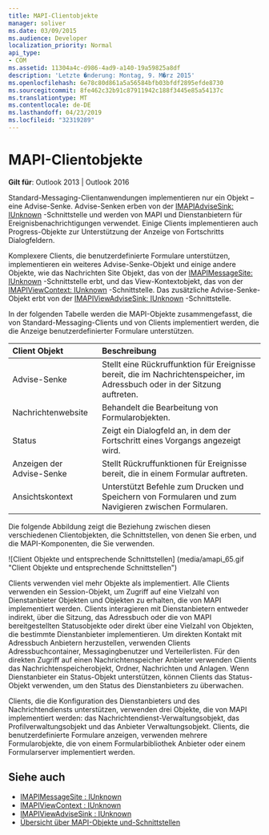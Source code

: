 ```yaml
---
title: MAPI-Clientobjekte
manager: soliver
ms.date: 03/09/2015
ms.audience: Developer
localization_priority: Normal
api_type:
- COM
ms.assetid: 11304a4c-d986-4ad9-a140-19a59825a8df
description: 'Letzte �nderung: Montag, 9. M�rz 2015'
ms.openlocfilehash: 6e78c80d861a5a56584bfb03bfdf2895efde8730
ms.sourcegitcommit: 8fe462c32b91c87911942c188f3445e85a54137c
ms.translationtype: MT
ms.contentlocale: de-DE
ms.lasthandoff: 04/23/2019
ms.locfileid: "32319289"
---
```

# <a name="mapi-client-objects"></a>MAPI-Clientobjekte
  
**Gilt für**: Outlook 2013 | Outlook 2016 
  
Standard-Messaging-Clientanwendungen implementieren nur ein Objekt – eine Advise-Senke. Advise-Senken erben von der [IMAPIAdviseSink: IUnknown](imapiadvisesinkiunknown.md) -Schnittstelle und werden von MAPI und Dienstanbietern für Ereignisbenachrichtigungen verwendet. Einige Clients implementieren auch Progress-Objekte zur Unterstützung der Anzeige von Fortschritts Dialogfeldern. 
  
Komplexere Clients, die benutzerdefinierte Formulare unterstützen, implementieren ein weiteres Advise-Senke-Objekt und einige andere Objekte, wie das Nachrichten Site Objekt, das von der [IMAPIMessageSite: IUnknown](imapimessagesiteiunknown.md) -Schnittstelle erbt, und das View-Kontextobjekt, das von der [IMAPIViewContext: IUnknown](imapiviewcontextiunknown.md) -Schnittstelle. Das zusätzliche Advise-Senke-Objekt erbt von der [IMAPIViewAdviseSink: IUnknown](imapiviewadvisesinkiunknown.md) -Schnittstelle. 
  
In der folgenden Tabelle werden die MAPI-Objekte zusammengefasst, die von Standard-Messaging-Clients und von Clients implementiert werden, die die Anzeige benutzerdefinierter Formulare unterstützen.
  
|**Client Objekt**|**Beschreibung**|
|:-----|:-----|
|Advise-Senke  <br/> |Stellt eine Rückruffunktion für Ereignisse bereit, die im Nachrichtenspeicher, im Adressbuch oder in der Sitzung auftreten.  <br/> |
|Nachrichtenwebsite  <br/> |Behandelt die Bearbeitung von Formularobjekten.  <br/> |
|Status  <br/> |Zeigt ein Dialogfeld an, in dem der Fortschritt eines Vorgangs angezeigt wird.  <br/> |
|Anzeigen der Advise-Senke  <br/> |Stellt Rückruffunktionen für Ereignisse bereit, die in einem Formular auftreten.  <br/> |
|Ansichtskontext  <br/> |Unterstützt Befehle zum Drucken und Speichern von Formularen und zum Navigieren zwischen Formularen.  <br/> |
   
Die folgende Abbildung zeigt die Beziehung zwischen diesen verschiedenen Clientobjekten, die Schnittstellen, von denen Sie erben, und die MAPI-Komponenten, die Sie verwenden. 
  
![Client Objekte und entsprechende Schnittstellen] (media/amapi_65.gif "Client Objekte und entsprechende Schnittstellen")
  
Clients verwenden viel mehr Objekte als implementiert. Alle Clients verwenden ein Session-Objekt, um Zugriff auf eine Vielzahl von Dienstanbieter Objekten und Objekten zu erhalten, die von MAPI implementiert werden. Clients interagieren mit Dienstanbietern entweder indirekt, über die Sitzung, das Adressbuch oder die von MAPI bereitgestellten Statusobjekte oder direkt über eine Vielzahl von Objekten, die bestimmte Dienstanbieter implementieren. Um direkten Kontakt mit Adressbuch Anbietern herzustellen, verwenden Clients Adressbuchcontainer, Messagingbenutzer und Verteilerlisten. Für den direkten Zugriff auf einen Nachrichtenspeicher Anbieter verwenden Clients das Nachrichtenspeicherobjekt, Ordner, Nachrichten und Anlagen. Wenn Dienstanbieter ein Status-Objekt unterstützen, können Clients das Status-Objekt verwenden, um den Status des Dienstanbieters zu überwachen.
  
Clients, die die Konfiguration des Dienstanbieters und des Nachrichtendiensts unterstützen, verwenden drei Objekte, die von MAPI implementiert werden: das Nachrichtendienst-Verwaltungsobjekt, das Profilverwaltungsobjekt und das Anbieter Verwaltungsobjekt. Clients, die benutzerdefinierte Formulare anzeigen, verwenden mehrere Formularobjekte, die von einem Formularbibliothek Anbieter oder einem Formularserver implementiert werden.
  
## <a name="see-also"></a>Siehe auch

- [IMAPIMessageSite : IUnknown](imapimessagesiteiunknown.md) 
- [IMAPIViewContext : IUnknown](imapiviewcontextiunknown.md)  
- [IMAPIViewAdviseSink : IUnknown](imapiviewadvisesinkiunknown.md)
- [Übersicht über MAPI-Objekte und-Schnittstellen](mapi-object-and-interface-overview.md)

